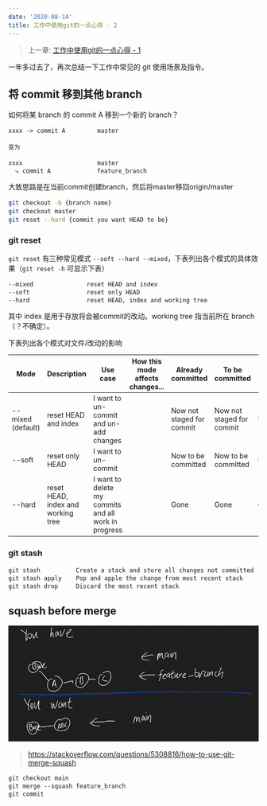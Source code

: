 ```yaml
---
date: '2020-08-14'
title: 工作中使用git的一点心得 - 2
---
```


> 上一章: [工作中使用git的一点心得 - 1](/work-with-git/)

一年多过去了，再次总结一下工作中常见的 git 使用场景及指令。

## 将 commit 移到其他 branch

如何将某 branch 的 commit A 移到一个新的 branch？

```
xxxx -> commit A         master

变为

xxxx                     master
  ⤷ commit A             feature_branch
```

大致思路是在当前commit创建branch，然后将master移回origin/master

```bash
git checkout -b {branch name}
git checkout master
git reset --hard {commit you want HEAD to be}
```

### git reset

`git reset` 有三种常见模式 `--soft --hard --mixed`，下表列出各个模式的具体效果（`git reset -h` 可显示下表）

```
--mixed               reset HEAD and index
--soft                reset only HEAD
--hard                reset HEAD, index and working tree
```

其中 index 是用于存放将会被commit的改动。working tree 指当前所在 branch（？不确定）。

下表列出各个模式对文件/改动的影响

| Mode              | Description                        | Use case                                             | How this mode affects changes... | Already committed         | To be committed           | Not staged for commit | Untracked files |
|-------------------|------------------------------------|------------------------------------------------------|----------------------------------|---------------------------|---------------------------|-----------------------|-----------------|
| --mixed (default) | reset HEAD and index               | I want to un-commit and un-add changes               |                                  | Now not staged for commit | Now not staged for commit | Unaffected            | Unaffected      |
| --soft            | reset only HEAD                    | I want to un-commit                                  |                                  | Now to be committed       | Now to be committed       | Unaffected            | Unaffected      |
| --hard            | reset HEAD, index and working tree | I want to delete my commits and all work in progress |                                  | Gone                      | Gone                      | Gone                  | Unaffected      |

### git stash

```
git stash          Create a stack and store all changes not committed
git stash apply    Pop and apple the change from most recent stack
git stash drop     Discard the most recent stack
```

## squash before merge

![git merge squash](../assets/images/work-with-git/git_merge_squash.jpg)

> https://stackoverflow.com/questions/5308816/how-to-use-git-merge-squash

```
git checkout main
git merge --squash feature_branch
git commit
```
